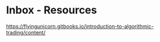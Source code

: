 # Inbox - Resources

<https://flyingunicorn.gitbooks.io/introduction-to-algorithmic-trading/content/>

